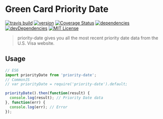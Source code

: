 # Green Card Priority Date

[![travis build](https://api.travis-ci.org/shanshanyang/priority-date.svg)](https://travis-ci.org/shanshanyang/priority-date)
[![version](https://img.shields.io/npm/v/priority-date.svg)](https://www.npmjs.com/package/priority-date)
[![Coverage Status](https://coveralls.io/repos/github/shanshanyang/priority-date/badge.svg?branch=master)](https://coveralls.io/github/shanshanyang/priority-date?branch=master)
[![dependencies](https://david-dm.org/shanshanyang/priority-date.svg)](https://david-dm.org/shanshanyang/priority-date#info=dependencies)
[![devDependencies](https://david-dm.org/shanshanyang/priority-date/dev-status.svg)](https://david-dm.org/shanshanyang/priority-date#info=devDependencies)
[![MIT License](https://img.shields.io/npm/l/priority-date.svg)](https://opensource.org/licenses/MIT)

> priority-date gives you all the most recent priority date data from the U.S. Visa website.

## Usage
```js
// ES6
import priorityDate from 'priority-date';
// CommonJS
// var priorityDate = require('priority-date').default;

priorityDate().then(function(result) {
  console.log(result); // Priority Date data
}, function(err) {
  console.log(err); // Error
});
```
